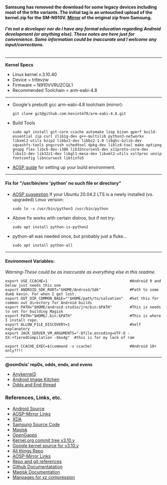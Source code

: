 #### Samsung has removed the download for some legacy devices including most of the trlte variants. The initial tag is an untouched upload of the kernel.zip for the SM-N910V. [Mirror](https://www.androidfilehost.com/?fid=14943124697586354076) of the original zip from Samsung.

###### ***I'm not a developer nor do I have any formal education regarding Android development (or anything else). These notes are here just for convenience. Some information could be inaccurate and I welcome any input/corrections.***
___________________________________________________________________________________________________________________________________________________________

**Kernel Specs**
* Linux kernel v.3.10.40
* Device = trltevzw
* Firmware = N910VVRU2CQL1
* Recommended Toolchain = arm-eabi-4.8
__________________________________________________________________________________________________________________________________________________________

* Google's prebuilt gcc arm-eabi-4.8 toolchain (mirror):

      git clone git@github.com:kevintm78/arm-eabi-4.8.git

* Build Tools

      sudo apt install git-core ccache automake lzop bison gperf build-essential zip curl zlib1g-dev g++-multilib python3-networkx libxml2-utils bzip2 libbz2-dev libbz2-1.0 libghc-bzlib-dev squashfs-tools pngcrush schedtool dpkg-dev liblz4-tool make optipng gnupg flex libc6-dev-i386 lib32ncurses5-dev x11proto-core-dev libx11-dev lib32z1-dev libgl1-mesa-dev libxml2-utils xsltproc unzip fontconfig libncurses5 libtinfo5
      
* [AOSP guide](https://source.android.com/setup/build/initializing) for setting up your build environment.
________________________________________________________________________________________________________________________________________________________

#### Fix for "/usr/bin/env 'python' no such file or directory"

* [AOSP suggestion](https://source.android.com/setup/build/downloading#initializing-a-repo-client)
  If your Ubuntu 20.04.2 LTS is a newly installed (vs. upgraded) Linux version:

      sudo ln -s /usr/bin/python3 /usr/bin/python

* Above fix works with certain distros, but if not try:

      sudo apt install python-is-python2

* python-all was needed once, but probably just a fluke...

      sudo apt install python-all
_________________________________________________________________________________________________________________________________________________________

#### Environment Variables:
  *Warning-These could be as inaccurate as everything else in this readme.*

    export USE_CCACHE=1                                     #Android 9 and below just needs this one
    export ANDROID_SDK_ROOT="$HOME/Android/Sdk"             #Path to some dumb kevin. For when I get lost.
    export OUT_DIR_COMMON_BASE=""$HOME/path/to/salvation"   #Set this for common out directory for Android builds
    export PATH="$HOME/android-studio/jre/bin:$PATH"        #This is needs to set for building Magisk
    export PATH="$HOME/.bin:$PATH"                          #This is where I install repo.
    export ALLOW_FILE_DISCOVERY=1                           #Self explanatory
    export JACK_SERVER_VM_ARGUMENTS="-Dfile.encoding=UTF-8 -XX:+TieredCompilation -Xmx4g"  #this is for my lack of ram

    export CCACHE_EXEC=$(command -v ccache)                 #Android 10+ only??!!
________________________________________________________________________________________________________________________________________________________

**@osm0sis' rep0s, odds, ends, and evens**
* [Anykernel3](https://github.com/osm0sis/AnyKernel3.git)
* [Android Image Kitchen](https://github.com/osm0sis/Android-Image-Kitchen.git)
* [Odds and End thread](https://forum.xda-developers.com/t/tools-zips-scripts-osm0sis-odds-and-ends-multiple-devices-platforms.2239421/)

### References, Links, etc.
* [Android Source](https://source.android.com/)
* [AOSP-Mirror Links](https://aosp-mirror.github.io/)
* [XDA](https://www.xda-developers.com/)
* [Samsung Source Code](https://opensource.samsung.com)
* [Magisk](https://github.com/topjohnwu/Magisk.git)
* [OpenGapps](https://github.com/opengapps/opengapps.git)
* [Kernel.org commit tree v3.10.y](https://git.kernel.org/pub/scm/linux/kernel/git/stable/linux.git/log/?h=linux-3.10.y)
* [Google kernel source for v3.10.y](https://kernel.googlesource.com/pub/scm/linux/kernel/git/stable/linux/+/refs/heads/linux-3.10.y)
* [All things Repo](https://gerrit.googlesource.com/git-repo/+/refs/heads/master/README.md)
* [AOSP-Mirror Links](https://aosp-mirror.github.io/)
* [Repo and git references](https://gerrit.googlesource.com/git-repo/+/refs/heads/master/docs/manifest-format.md#XML-File-Format)
* [Github Documentatation](https://docs.github.com)
* [Magisk Documentation](https://topjohnwu.github.io/Magisk)
* [Manpages for xz compression](http://http://manpages.org/xz)
